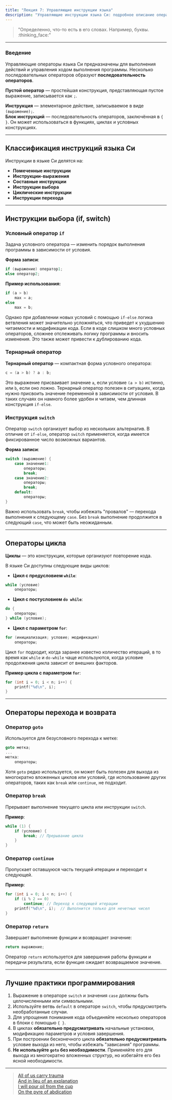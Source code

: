 ```yaml
---
title: "Лекция 7: Управляющие инструкции языка"
description: "Управляющие инструкции языка Си: подробное описание операторов выбора, циклов и переходов, включая if, switch, for, while, break, continue и рекомендации по использованию для улучшения качества кода."
---
```


> "Определенно, что-то есть в его словах. Например, буквы. :thinking_face:"

***

### Введение

Управляющие операторы языка Си предназначены для выполнения действий и управления ходом выполнения программы. Несколько последовательных операторов образуют **последовательность операторов**. 

**Пустой оператор** — простейшая конструкция, представляющая пустое выражение, записывается как `;`.

**Инструкция** — элементарное действие, записываемое в виде `(выражение);`.  
**Блок инструкций** — последовательность операторов, заключённая в `{ }`. Он может использоваться в функциях, циклах и условных конструкциях.

***

## Классификация инструкций языка Си

Инструкции в языке Си делятся на:

- **Помеченные инструкции**
- **Инструкции-выражения**
- **Составные инструкции**
- **Инструкции выбора**
- **Циклические инструкции**
- **Инструкции перехода**

***

## Инструкции выбора (if, switch)

### Условный оператор `if`

Задача условного оператора — изменить порядок выполнения программы в зависимости от условия.  

**Форма записи**:
```c
if (выражение) оператор1;
else оператор2;
```

**Пример использования:**

```c
if (a > b)
    max = a;
else
    max = b;
```

Однако при добавлении новых условий с помощью `if-else` логика ветвления может значительно усложняться, что приведет к ухудшению читаемости и модификации кода. Если в коде слишком много условных операторов, сложнее отслеживать логику программы и вносить изменения. Это также может привести к дублированию кода.

### Тернарный оператор

**Тернарный оператор** — компактная форма условного оператора:

```c
c = (a > b) ? a : b;
```

Это выражение присваивает значение `a`, если условие `(a > b)` истинно, или `b`, если оно ложно. Тернарный оператор полезен в ситуациях, когда нужно присвоить значение переменной в зависимости от условия. В таких случаях он намного более удобен и читаем, чем длинная конструкция `if-else`.

### Инструкция `switch`

Оператор `switch` организует выбор из нескольких альтернатив. В отличие от `if-else`, оператор `switch` применяется, когда имеется фиксированное число возможных вариантов.

**Форма записи**:

```c
switch (выражение) {
    case значение1:
        операторы;
        break;
    case значение2:
        операторы;
        break;
    default:
        операторы;
}
```

Важно использовать `break`, чтобы избежать "провалов" — перехода выполнения к следующему `case`. Без `break` выполнение продолжится в следующий `case`, что может быть неожиданным.

***

## Операторы цикла

**Циклы** — это конструкции, которые организуют повторение кода.

В языке Си доступны следующие виды циклов:

* **Цикл с предусловием `while`**:

```c
while (условие)
    операторы;
```

* **Цикл с постусловием `do while`**:

```c
do {
    операторы;
} while (условие);
```

* **Цикл с параметром `for`**:

```c
for (инициализация; условие; модификация)
    операторы;
```

Цикл `for` подходит, когда заранее известно количество итераций, в то время как `while` и `do-while` чаще используются, когда условие продолжения цикла зависит от внешних факторов.

**Пример цикла с параметром `for`**:

```c
for (int i = 0; i < n; i++) {
    printf("%d\n", i);
}
```

***

## Операторы перехода и возврата

### Оператор `goto`

Используется для безусловного перехода к метке:

```c
goto метка;
...
метка:
    операторы;
```

Хотя `goto` редко используется, он может быть полезен для выхода из многократно вложенных циклов или условий, где использование других операторов, таких как `break` или `continue`, не подходит.

### Оператор `break`

Прерывает выполнение текущего цикла или инструкции `switch`.

**Пример**:

```c
while (1) {
    if (условие) {
        break; // Прерывание цикла
    }
}
```

### Оператор `continue`

Пропускает оставшуюся часть текущей итерации и переходит к следующей.

**Пример**:

```c
for (int i = 0; i < n; i++) {
    if (i % 2 == 0)
        continue; // Переход к следующей итерации
    printf("%d\n", i);  // Выполнится только для нечетных чисел
}
```

### Оператор `return`

Завершает выполнение функции и возвращает значение:

```c
return выражение;
```

Оператор `return` используется для завершения работы функции и передачи результата, если функция ожидает возвращаемое значение.

***

## Лучшие практики программирования

1. Выражение в операторе `switch` и значения `case` должны быть целочисленными или символьными.
2. Используйте ветвь `default` в операторе `switch`, чтобы предусмотреть необработанные случаи.
3. Для упрощения понимания кода объединяйте несколько операторов в блоки с помощью `{ }`.
4. В циклах **обязательно предусматривать** начальные установки, модификацию параметров и условия завершения.
5. При построении бесконечного цикла **обязательно предусматривать** условие выхода из него, чтобы избежать "зависания" программы.
6. **Не используйте `goto` без необходимости**. Применяйте его для выхода из многократно вложенных структур, но избегайте его без ясной необходимости.

***

> [All of us carry trauma <br />
> And in lieu of an explanation <br />
> I will pour oil from the cup <br />
> On the pyre of abdication](https://youtu.be/Ek9eLru_YHE)